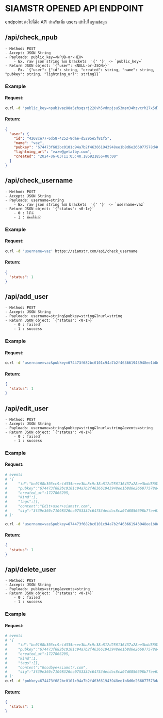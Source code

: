 # SIAMSTR OPENED API ENDPOINT

endpoint ต่อไปนี้คือ API สำหรับเพิ่ม users เข้าไปในฐานข้อมูล

## /api/check_npub

    - Method: POST
    - Accept: JSON String
    - Payloads: public_key=<NPUB-or-HEX>
        - Ex. raw json string ไม่มี brackets  '{' '}' -> `public_key=`
    - Return JSON object: `{"user": <NULL-or-JSON>}`
        - Ex. `{"user": {"id": string, "created": string, "name": string, "pubkey": string, "lightning_url": string}}`

### Example

#### Request:

```bash
curl -d 'public_key=npub1vaz88a5zhsqsrj220vh5vdnpjsu53msm34hzvcrh27x5d7zeav7qm45t60' https://siamstr.com/api/check_npub
```

#### Return:

```json
{
  "user": {
    "id": "4268ce77-6d58-4252-8dae-d5295e5f81f5",
    "name": "vaz",
    "pubkey": "674473f682bc0101c94a7b2f463661943948ee1b8d6e266077578d46f859eb3c",
    "lightning_url": "vazw@getalby.com",
    "created": "2024-06-03T11:05:40.186921856+00:00"
  }
}
```

## /api/check_username

    - Method: POST
    - Accept: JSON String
    - Payloads: username=string
        - Ex. raw json string ไม่มี brackets  '{' '}' -> `username=vaz`
    - Return JSON object: `{"status": <0-1>}`
        - 0 : ใช้ได้
        - 1 : มีคนใช้แล้ว

### Example

#### Request:

```bash
curl -d 'username=vaz' https://siamstr.com/api/check_username
```

#### Return:

```json
{
  "status": 1
}
```

## /api/add_user

    - Method: POST
    - Accept: JSON String
    - Payloads: username=string&pubkey=string&lnurl=string
    - Return JSON object: `{"status": <0-1>}`
        - 0 : failed
        - 1 : success

### Example

#### Request:

```bash
curl -d 'username=vaz&pubkey=674473f682bc0101c94a7b2f463661943948ee1b8d6e266077578d46f859eb3c&lnurl=' https://siamstr.com/api/check_username
```

#### Return:

```json
{
  "status": 1
}
```

## /api/edit_user

    - Method: POST
    - Accept: JSON String
    - Payloads: username=string&pubkey=string&lnurl=string&events=string
    - Return JSON object: `{"status": <0-1>}`
        - 0 : failed
        - 1 : success

### Example

#### Request:

```bash
# events
# '{
#     "id":"bc0168b303cc9cfd335ecee3ba8c9c38a812d256136437a28ee3bdd58836ed61",
#     "pubkey":"674473f682bc0101c94a7b2f463661943948ee1b8d6e266077578d46f859eb3c",
#     "created_at":1727866295,
#     "kind":1,
#     "tags":[],
#     "content":"Edit+user+siamstr.com",
#     "sig":"3f39e360c71098326cc0753332c64753decdac8ca07d8856698b7fee6190b8e4125c8fc1a8c6ffdbc3eabd858fc803c6b0959d4b74d90e364a33e435c3c62e7f"
# }'

curl -d 'username=vaz&pubkey=674473f682bc0101c94a7b2f463661943948ee1b8d6e266077578d46f859eb3c&lnurl=vazw%40getalby.com&events=%7B%22id%22%3A%22fe660ce781e718d44e9fe56e1f62e6549b1422956d28364cba95a4bb76fb1aa0%22%2C%22pubkey%22%3A%22674473f682bc0101c94a7b2f463661943948ee1b8d6e266077578d46f859eb3c%22%2C%22created_at%22%3A1727864243%2C%22kind%22%3A1%2C%22tags%22%3A%5B%5D%2C%22content%22%3A%22Edit+user+siamstr.com%22%2C%22sig%22%3A%22f567a9adaba22f2aea47801cd1fa0c43bbe542b9655f6515eea587d9294d04b1474531a6631e015f669e6d8a53ca6f3ad0bd7243c8e597dbecb34e5c79e9680f%22%7D' https://siamstr.com/api/edit_user
```

#### Return:

```json
{
  "status": 1
}
```

## /api/delete_user

    - Method: POST
    - Accept: JSON String
    - Payloads: pubkey=string&events=string
    - Return JSON object: `{"status": <0-1>}`
        - 0 : failed
        - 1 : success

### Example

#### Request:

```bash
# events
# '{
#     "id":"bc0168b303cc9cfd335ecee3ba8c9c38a812d256136437a28ee3bdd58836ed61",
#     "pubkey":"674473f682bc0101c94a7b2f463661943948ee1b8d6e266077578d46f859eb3c",
#     "created_at":1727866295,
#     "kind":1,
#     "tags":[],
#     "content":"Goodbye+siamstr.com",
#     "sig":"3f39e360c71098326cc0753332c64753decdac8ca07d8856698b7fee6190b8e4125c8fc1a8c6ffdbc3eabd858fc803c6b0959d4b74d90e364a33e435c3c62e7f"
# }'
curl -d 'pubkey=674473f682bc0101c94a7b2f463661943948ee1b8d6e266077578d46f859eb3c&events=%7B%22id%22%3A%22ca044ac6c04694fbe740e66c75832c4b8839f6c6cadc8b51e233e4a0ac67a240%22%2C%22pubkey%22%3A%22674473f682bc0101c94a7b2f463661943948ee1b8d6e266077578d46f859eb3c%22%2C%22created_at%22%3A1727864408%2C%22kind%22%3A1%2C%22tags%22%3A%5B%5D%2C%22content%22%3A%22Goodbye+siamstr.com%22%2C%22sig%22%3A%229ebe78b7bd3ef3e4255e8ee86c198c6dfd8a2b610ffd17246ce4cd6bc3d544b86500d9f70f3944c6aa768ec2f8044c57e62b71f9fd25283ba26b6863578379d4%22%7D' https://siamstr.com/api/delete_user
```

#### Return:

```json
{
  "status": 1
}
```
